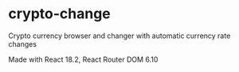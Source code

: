 # crypto-change
Crypto currency browser and changer with automatic currency rate changes

Made with React 18.2, React Router DOM 6.10

